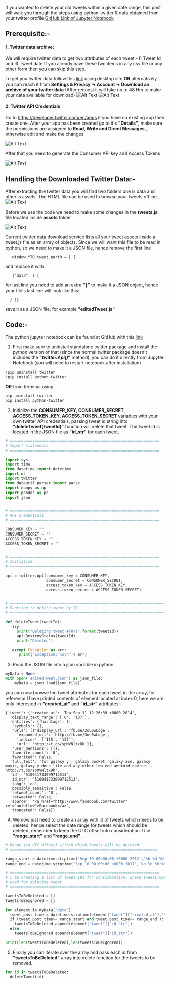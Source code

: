 If you wanted to delete your old tweets within a given date range, this post will walk you through the steps using python-twitter & data obtained from your twitter profile
[GitHub Link of Jupyter Notebook](https://github.com/3ZadeSSG/Code-For-Blog-Posts/blob/master/Delete-Tweets-Within-Date-Range/Tweet_Delete_within_a_date_Range.ipynb)


## **Prerequisite:-**

#### 1. Twitter data archive: 
   We will require twitter data to get two attributes of each tweet:- 
I) Tweet Id and 
II) Tweet date
If you already have these two items in any csv file or any other form then you can skip this step.

To get you twitter data follow this [link](https://twitter.com/settings/your_twitter_data?lang=en) using desktop site
**OR** 
alternatively you can reach it from **Settings & Privacy -> Account -> Download an archive of your twitter data** (After request it will take up to 48 Hrs to make your data available for download)
![Alt Text](https://dev-to-uploads.s3.amazonaws.com/i/9mvh9kfyikei07xkwnz4.PNG)
![Alt Text](https://dev-to-uploads.s3.amazonaws.com/i/ki2p2w3gm6jtthp21pdm.PNG)

#### 2. Twitter API Credentials

Go to https://developer.twitter.com/en/apps if you have no existing app then create one.
After your app has been created go to it's **"Details"**, make sure the permissions are assigned to **Read, Write and Direct Messages** , otherwise edit and make the changes

![Alt Text](https://dev-to-uploads.s3.amazonaws.com/i/e9hho4cg1alqpzi17xdy.PNG)

After that you need to generate the Consumer API key and Access Tokens

![Alt Text](https://dev-to-uploads.s3.amazonaws.com/i/cx4t8y62l4vpvpdzbi1j.PNG)




## **Handling the Downloaded Twitter Data:-** 

After extracting the twitter data you will find two folders one is data and other is assets. The HTML file can be used to browse your tweets offline.
![Alt Text](https://dev-to-uploads.s3.amazonaws.com/i/n6ro559xbuif5c1pu5ui.PNG)

Before we use the code we need to make some changes in the **tweets.js** file located inside **assets** folder

![Alt Text](https://dev-to-uploads.s3.amazonaws.com/i/3p2oddm7k3hwf87gn9tl.PNG)

Current twitter data download service lists all your tweet assets inside a tweet.js file as an array of objects. Since we will want this file to be read in python, so we need to make it a JSON file, hence remove the first line 

       window.YTD.tweet.part0 = [ {

and replace it with 
      
       {"data": [ {

for last line you need to add an extra **"}"** to make it a JSON object, hence your file's last line will look like this:-

      } ]}

save it as a JSON file, for example **"editedTweet.js"**


## **Code**:- 

The python jupyter notebook can be found at GitHub with this [link](https://github.com/3ZadeSSG/Code-For-Blog-Posts/blob/master/Delete-Tweets-Within-Date-Range/Tweet_Delete_within_a_date_Range.ipynb)

1) First make sure to uninstall standalone twitter package and install the python version of that (since the normal twitter package doesn't includes the **"_twitter.Api()_"** method), you can do it directly from Jupyter Notebook (you will need to restart notebook after installation)

```python      
!pip uninstall twitter
!pip install python-twitter
```
**OR** from terminal using
```bash
pip uninstall twitter
pip install python-twitter
```




2) Initialize the **CONSUMER_KEY, CONSUMER_SECRET, ACCESS_TOKEN_KEY,
ACCESS_TOKEN_SECRET** variables with your own twitter API credentials, passing tweet id string into **"deleteTweet(tweetId)"** function will delete that tweet. The tweet id is located in the JSON file as **"id_str"** for each tweet. 

```python
# ==================================================================
# Import statements
# ==================================================================

import sys
import time
from datetime import datetime
import os
import twitter
from dateutil.parser import parse
import numpy as np
import pandas as pd
import json


# ==================================================================
# API Credentials
# ==================================================================

CONSUMER_KEY = ""
CONSUMER_SECRET = ""
ACCESS_TOKEN_KEY = ""
ACCESS_TOKEN_SECRET = ""


# ==================================================================
# Initialize
# ==================================================================

api = twitter.Api(consumer_key = CONSUMER_KEY,
                  consumer_secret = CONSUMER_SECRET,
                  access_token_key = ACCESS_TOKEN_KEY,
                  access_token_secret = ACCESS_TOKEN_SECRET)


# ======================================================================================
# Function to delete tweet by ID
# ======================================================================================

def deleteTweet(tweetId):
   try:
     print("Deleting tweet #{0})".format(tweetId))
     api.DestroyStatus(tweetId)
     print("Deleted")
   
   except Exception as err:
      print("Exception: %s\n" % err)
```





3) Read the JSON file into a json variable in python 

```python
myData = None
with open('editedTweet.json') as json_file:
    myData = json.load(json_file)
```
 you can now browse the tweet attributes for each tweet in the array, for reference I have printed contents of element located at index 0, here we are only interested in **"created_at"** and **"id_str"** attributes:-
```
{'tweet': {'created_at': 'Thu Sep 11 12:26:39 +0000 2014',
  'display_text_range': ['0', '137'],
  'entities': {'hashtags': [],
   'symbols': [],
   'urls': [{'display_url': 'fb.me/3oL0wLoge',
     'expanded_url': 'http://fb.me/3oL0wLoge',
     'indices': ['115', '137'],
     'url': 'http://t.co/spMVNltxDk'}],
   'user_mentions': []},
  'favorite_count': '0',
  'favorited': False,
  'full_text': 'for galaxy y , galaxy pocket, galaxy ace, galaxy music, galaxy y dous lite and any other low end android device... http://t.co/spMVNltxDk',
  'id': '510041733099712513',
  'id_str': '510041733099712513',
  'lang': 'en',
  'possibly_sensitive': False,
  'retweet_count': '0',
  'retweeted': False,
  'source': '<a href="http://www.facebook.com/twitter" rel="nofollow">Facebook</a>',
  'truncated': False}}
```





4) We now just need to create an array with id of tweets which needs to be deleted, hence select the date range for tweets which should be deleted, remember to keep the UTC offset into consideration. Use **"range_start"** and **"range_end"**. 

```python
# Range (in UTC offset) within which tweets will be deleted
# =================================================================

range_start = datetime.strptime('Sep 10 00:00:00 +0000 2012','%b %d %H:%M:%S %z %Y')
range_end = datetime.strptime('Sep 10 00:00:00 +0000 2017','%b %d %H:%M:%S %z %Y')

# ==================================================================
# I am creating a list of tweet IDs for consideration, where tweetsToBeDeleted will be
# used for deleting tweet
# ==================================================================

tweetsToBeDeleted = []
tweetsToBeIgnored = []

for element in myData["data"]:
  tweet_post_time = datetime.strptime(element["tweet"]["created_at"],'%a %b %d %H:%M:%S %z %Y')
  if (tweet_post_time>= range_start and tweet_post_time<= range_end ):
    tweetsToBeDeleted.append(element["tweet"]["id_str"])
  else:
    tweetsToBeIgnored.append(element["tweet"]["id_str"])

print(len(tweetsToBeDeleted),len(tweetsToBeIgnored))
```





5) Finally you can iterate over the array and pass each id from **"tweetsToBeDeleted"** array into delete function for the tweets to be removed. 


```python
for id in tweetsToBeDeleted:
  deleteTweet(id)
```
